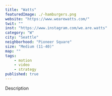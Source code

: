 ```yaml
---
title: "Watts"
featuredImage: ./-hamburgers.png
website: "https://www.wearewatts.com/"
twit: ""
inst: "https://www.instagram.com/we.are.watts"
category: "W"
city: "Seattle"
neighborhood: "Pioneer Square"
size: "Medium (11-40)"
map: ""
tags:
    - motion
    - video
    - strategy
published: true
---
```


Description
